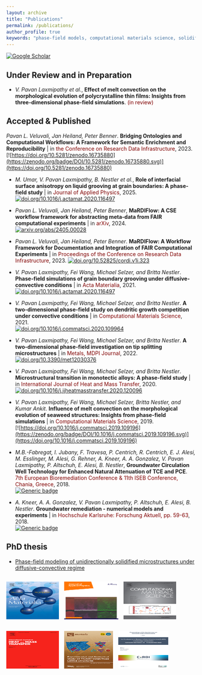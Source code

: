 ```yaml
---
layout: archive
title: "Publications"
permalink: /publications/
author_profile: true
keywords: "phase-field models, computational materials science, solidification microstructures"
---
```


[![Google Scholar](https://img.shields.io/badge/Google%20Scholar-4285F4.svg?style=for-the-badge&logo=Google-Scholar&logoColor=white)](https://scholar.google.de/citations?user=O6uqB1AAAAAJ&hl=en)

## Under Review and in Preparation



* *V. Pavan Laxmipathy et al.*, **Effect of melt convection on the morphological evolution of polycrystalline thin films: Insights from three-dimensional phase-field simulations**. 
<span style="color: #800000">(in review)</span>


## Accepted & Published 

*Pavan L. Veluvali, Jan Heiland, Peter Benner*. **Bridging Ontologies and Computational Workflows: A Framework for Semantic Enrichment and Reproducibility** | in 
<span style="color: #800000"> the Conference on Research Data Infrastructure</span>, 2023.
[![https://doi.org/10.5281/zenodo.16735880](https://zenodo.org/badge/DOI/10.5281/zenodo.16735880.svg)](https://doi.org/10.5281/zenodo.16735880)


* *M. Umar, V. Pavan Laxmipathy, B. Nestler et al.*, **Role of interfacial surface anisotropy on liquid grooving at grain boundaries: A phase-field study** | in
<span style="color: #800000">Journal of Applied Physics</span>, 2025.  
[![doi.org/10.1016/j.actamat.2020.116497](https://zenodo.org/badge/DOI/doi.org/10.1063/5.0260488.svg)](https://doi.org/10.1063/5.0260488)

*  *Pavan L. Veluvali, Jan Heiland, Peter Benner*, **MaRDIFlow: A CSE workflow framework for abstracting meta-data from FAIR computational experiments** | in 
<span style="color: #800000">arXiv</span>, 2024.\
[![arxiv.org/abs/2405.00028](https://zenodo.org/badge/DOI/arxiv.org/abs/2405.00028.svg)](https://arxiv.org/abs/2405.00028)

*  *Pavan L. Veluvali, Jan Heiland, Peter Benner*. **MaRDIFlow: A Workflow Framework for Documentation and Integration of FAIR Computational Experiments** | in 
<span style="color: #800000">Proceedings of the Conference on Research Data Infrastructure</span>, 2023.
[![doi.org/10.52825/cordi.v1i.323](https://zenodo.org/badge/DOI/10.52825/cordi.v1i.323.svg)](https://doi.org/10.52825/cordi.v1i.323)

* *V. Pavan Laxmipathy, Fei Wang, Michael Selzer, and Britta Nestler*. **Phase-field simulations of grain boundary grooving under diffusive-convective conditions** | in 
<span style="color: #800000">Acta Materialia</span>, 2021.\
[![doi.org/10.1016/j.actamat.2020.116497](https://zenodo.org/badge/DOI/10.1016/j.actamat.2020.116497.svg)](https://doi.org/10.1016/j.actamat.2020.116497)

* *V. Pavan Laxmipathy, Fei Wang, Michael Selzer, and Britta Nestler*. **A two-dimensional phase-field study on dendritic growth competition under convective conditions** | in 
<span style="color: #800000">Computational Materials Science</span>, 2021.\
[![doi.org/10.1016/j.commatsci.2020.109964](https://zenodo.org/badge/DOI/10.1016/j.commatsci.2020.109964.svg)](https://doi.org/10.1016/j.commatsci.2020.109964)

* *V. Pavan Laxmipathy, Fei Wang, Michael Selzer, and Britta Nestler*. **A two-dimensional phase-field investigation on tip splitting microstructures** | in 
<span style="color: #800000">Metals, MDPI Journal</span>, 2022.\
[![doi.org/10.3390/met12030376](https://zenodo.org/badge/DOI/10.3390/met12030376.svg)](https://doi.org/10.3390/met12030376)

* *V. Pavan Laxmipathy, Fei Wang, Michael Selzer, and Britta Nestler*. **Microstructural transition in monotectic alloys: A phase-field study** | in 
<span style="color: #800000">International Journal of Heat and Mass Transfer</span>, 2020.\
[![doi.org/10.1016/j.ijheatmasstransfer.2020.120096](https://zenodo.org/badge/DOI/10.1016/j.ijheatmasstransfer.2020.120096.svg)](https://doi.org/10.1016/j.ijheatmasstransfer.2020.120096)

* *V. Pavan Laxmipathy, Fei Wang, Michael Selzer, Britta Nestler, and Kumar Ankit*. **Influence of melt convection on the morphological evolution of seaweed structures: Insights from phase-field simulations** | in 
<span style="color: #800000">Computational Materials Science</span>, 2019.\
[![https://doi.org/10.1016/j.commatsci.2019.109196](https://zenodo.org/badge/DOI/10.1016/j.commatsci.2019.109196.svg)](https://doi.org/10.1016/j.commatsci.2019.109196)

* *M.B.-Fabregat, I. Jubany, F. Travesa, P. Centrich, R. Centrich, E. J. Alesi, M. Esslinger, M. Alesi, G. Rehner, A. Kneer, A. A. Gonzalez, V. Pavan Laxmipathy, P. Altschuh, E. Alesi, B. Nestler*, **Groundwater Circulation Well Technology for Enhanced Natural Attenuation of TCE and PCE**. <span style="color: #800000">7th European Bioremediation Conference & 11th ISEB Conference, Chania, Greece</span>, 2018. \
[![Generic badge](https://img.shields.io/badge/Download-Here-brightgreen.svg)](https://www.hidronit.com/img/Abstract_Microbiome_ebc-vii-iseb2018.pdf
)

* *A. Kneer, A. A. Gonzalez, V. Pavan Laxmipathy, P. Altschuh, E. Alesi, B. Nestler*. **Groundwater remediation - numerical models and experiments** | in 
<span style="color: #800000">Hochschule Karlsruhe: Forschung Aktuell,  pp. 59-63</span>, 2018.\
[![Generic badge](https://img.shields.io/badge/Download-Here-brightgreen.svg)](https://www.h-ka.de/fileadmin/Hochschule_Karlsruhe_HKA/Bilder_VW-PK/Publikationen/Forschungsbericht/HKA_ZH_Forschung_aktuell_2018.pdf)

## PhD thesis
* [Phase-field modeling of unidirectionally solidified microstructures under diffusive-convective regime](https://publikationen.bibliothek.kit.edu/1000134624)

<p style="display: inline-block; margin-right: 10px;"><img src='/images/acta_cover.jpg' width="140" height="100"></p>
<p style="display: inline-block; margin-right: 10px;"><img src='/images/jap_cover.jpg' width="144" height="100"></p>
<p style="display: inline-block; margin-right: 10px;"><img src='/images/commat_cover.jpg' width="140" height="100"></p>
<p style="display: inline-block; margin-right: 10px;"><img src='/images/hmt_cover.jpg' width="140" height="100"></p>
<p style="display: inline-block; margin-right: 10px;"><img src='/images/cover-metals.webp' width="130" height="100"></p>
<!-- <p style="display: inline-block; margin-right: 10px;"><img src='/images/preprint_cover.jpg' width="133" height="100"></p> -->
<p style="display: inline-block; margin-right: 10px;"><img src='/images/cover_tib.png' width="133" height="100"></p>